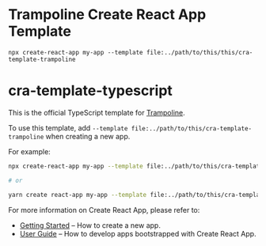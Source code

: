# Trampoline Create React App Template

`npx create-react-app my-app --template file:../path/to/this/this/cra-template-trampoline`

# cra-template-typescript

This is the official TypeScript template for [Trampoline](https://github.com/facebook/create-react-app).

To use this template, add `--template file:../path/to/this/cra-template-trampoline` when creating a new app.

For example:

```sh
npx create-react-app my-app --template file:../path/to/this/cra-template-trampoline

# or

yarn create react-app my-app --template file:../path/to/this/cra-template-trampoline
```

For more information on Create React App, please refer to:

- [Getting Started](https://create-react-app.dev/docs/getting-started) – How to create a new app.
- [User Guide](https://create-react-app.dev) – How to develop apps bootstrapped with Create React App.
